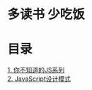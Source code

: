 # 多读书 少吃饭


# 目录

<a href='你不知道的JS系列/README.mdown'>1. 你不知道的JS系列</a></br>
<a href='JavaScript设计模式/README.md'>2. JavaScript设计模式</a></br>